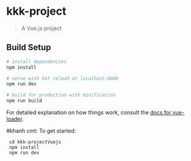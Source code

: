 # kkk-project

> A Vue.js project

## Build Setup

``` bash
# install dependencies
npm install

# serve with hot reload at localhost:8080
npm run dev

# build for production with minification
npm run build
```

For detailed explanation on how things work, consult the [docs for vue-loader](http://vuejs.github.io/vue-loader).


#khanh cmt:
To get started:
   
     cd kkk-projectVuejs
     npm install
     npm run dev